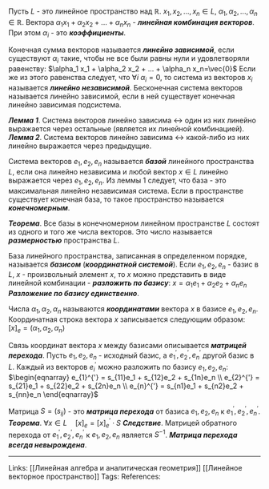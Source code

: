 Пусть $L$ - это линейное пространство над $\mathbb{R}$. $x_1, x_2, ..., x_n \in L$, $\alpha_1, \alpha_2, ..., \alpha_n \in \mathbb{R}$. 
Вектора $\alpha_1 x_1 + \alpha_2 x_2 + ... + \alpha_n x_n$ - ***линейная комбинация векторов***. При этом $\alpha_i$ - это ***коэффициенты***.

Конечная сумма векторов называется ***линейно зависимой***, если существуют $\alpha_i$ такие, чтобы не все были равны нули и удовлетворяли равенству:
$\alpha_1 x_1 + \alpha_2 x_2 + ... + \alpha_n x_n=\vec{0}$ 
Если же из этого равенства следует, что $\forall i \ \alpha_i=0$, то система из векторов $x_i$ называется ***линейно независимой***. Бесконечная система векторов называется линейно зависимой, если в ней существует конечная линейно зависимая подсистема. 

***Лемма 1***. Система векторов линейно зависима $\leftrightarrow$ один из них линейно выражается через остальные (является их линейной комбинацией).
***Лемма 2***. Система векторов линейно зависима $\leftrightarrow$ какой-либо из них линейно выражается через предыдущие. 

Система векторов $e_1, e_2, e_n$ называется ***базой*** линейного пространства $L$, если она линейно независима и любой вектор $x \in L$ линейно выражается через $e_1, e_2, e_n$. 
Из леммы 1 следует, что база - это максимальная линейно независимая система. Если в пространстве существует конечная база, то такое пространство называется ***конечномерным***. 

***Теорема***. Все базы в конечномерном линейном пространстве $L$ состоят из одного и того же числа векторов. Это число называется ***размерностью*** пространства $L$. 

База линейного пространства, записанная в определенном порядке, называется ***базисом*** (***координатной системой***). Если $e_1, e_2, e_n$ - базис в $L$, $x$ - произвольный элемент $x$, то $x$ можно представить в виде линейной комбинации - ***разложить по базису***:
$x=\alpha_1 e_1 + \alpha_2 e_2 + \alpha_n e_n$
***Разложение по базису единственно***. 

Числа $\alpha_1, \alpha_2, \alpha_n$ называются ***координатами*** вектора $x$ в базисе $e_1, e_2, e_n$. Координатная строка вектора $x$ записывается следующим образом:
$[x]_e=(\alpha_1, \alpha_2, \alpha_n)$

Связь координат вектора $x$ между базисами описывается ***матрицей перехода***. Пусть $e_1, e_2, e_n$ - исходный базис, а $e_{1}^{'}, e_{2}^{'}, e_{n}^{'}$ другой базис в $L$. Каждый из векторов $e_{i}^{'}$ можно разложить по базису $e_1, e_2, e_n$:
$\begin{eqnarray} e_{1}^{'} = s_{11}e_1 + s_{12}e_2 + s_{1n}e_n \\ e_{2}^{'} = s_{21}e_1 + s_{22}e_2 + s_{2n}e_n \\ e_{n}^{'} = s_{n1}e_1 + s_{n2}e_2 + s_{nn}e_n \end{eqnarray}$

Матрица $S=(s_{ij})$ - это ***матрица перехода*** от базиса $e_1, e_2, e_n$ к $e_{1}^{'}, e_{2}^{'}, e_{n}^{'}$. 
***Теорема***. $\forall x \in L \quad [x]_e=[x]_e^{'} \cdot S$
***Следствие***. Матрицей обратного перехода от $e_{1}^{'}, e_{2}^{'}, e_{n}^{'}$ к $e_1, e_2, e_n$ является $S^{-1}$. ***Матрица перехода всегда невырождена***. 

___
Links: [[Линейная алгебра и аналитическая геометрия]] [[Линейное векторное пространство]]
Tags: 
References: 
